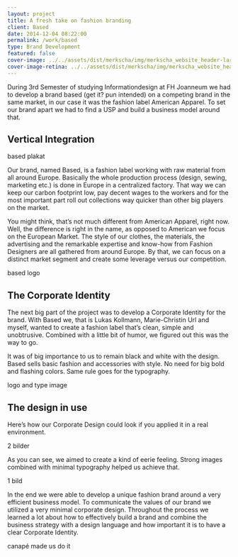 ```yaml
---
layout: project
title: A fresh take on fashion branding
client: Based
date: 2014-12-04 08:22:00
permalink: /work/based
type: Brand Development
featured: false
cover-image: ../../assets/dist/merkscha/img/merkscha_website_header-large.png
cover-image-retina: ../../assets/dist/merkscha/img/merkscha_website_header-large_x2.png
---
```


During 3rd Semester of studying Informationdesign at FH Joanneum  we had to develop a brand based (get it? pun intended) on a competing brand in the same market, in our case it was the fashion label American Apparel. To set our brand apart we had to find a USP and build a business model around that. 

## Vertical Integration

based plakat

Our brand, named Based, is a fashion label working with raw material from all around Europe. Basically the whole production process (design, sewing, marketing etc.) is done in Europe in a centralized factory. That way we can keep our carbon footprint low, pay decent wages to the workers and for the most important part roll out collections way quicker than other big players on the market. 

You might think, that’s not much different from American Apparel, right now. Well, the difference is right in the name, as opposed to American we focus on the European Market. The style of our clothes, the materials, the advertising and the remarkable expertise and know-how from Fashion Designers are all gathered from around Europe. By that, we can focus on a distinct market segment and create some leverage versus our competition.

based logo

## The Corporate Identity

The next big part of the project was to develop a Corporate Identity for the brand. With Based we, that is Lukas Kollmann, Marie-Christin Url and myself, wanted to create a fashion label that’s clean, simple and unobtrusive. Combined with a little bit of humor, we figured out this was the way to go.

It was of big importance to us to remain black and white with the design. Based sells basic fashion and accessories with style. No need for big bold and flashing colors. Same rule goes for the typography.

logo and type image

## The design in use
 
Here’s how our Corporate Design could look if you applied it in a real environment.

2 bilder

As you can see, we aimed to create a kind of eerie feeling. Strong images combined with minimal typography helped us achieve that.

1 bild

In the end we were able to develop a unique fashion brand around a very efficient business model. To communicate the values of  our brand we utilized a very minimal corporate design. Throughout the process we learned a lot about how to effectively  build a brand and combine the business strategy with a design language and how important it is to have a clear Corporate Identity.  

canapé made us do it
